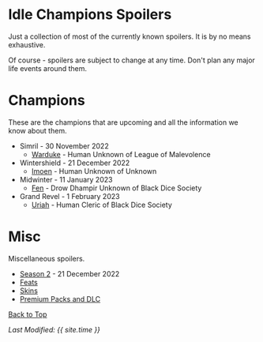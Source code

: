 # Idle Champions Spoilers
Just a collection of most of the currently known spoilers. It is by no means exhaustive.

Of course - spoilers are subject to change at any time. Don't plan any major life events around them.

# Champions
These are the champions that are upcoming and all the information we know about them.

* Simril - 30 November 2022
  * [Warduke](warduke.md) - Human Unknown of League of Malevolence
* Wintershield - 21 December 2022
  * [Imoen](imoen.md) - Human Unknown of Unknown
* Midwinter - 11 January 2023
  * [Fen](fen.md) - Drow Dhampir Unknown of Black Dice Society
* Grand Revel - 1 February 2023
  * [Uriah](uriah.md) - Human Cleric of Black Dice Society

# Misc
Miscellaneous spoilers.

* [Season 2](season_2.md) - 21 December 2022
* [Feats](feats.md)
* [Skins](skins.md)
* [Premium Packs and DLC](premium.md)

[Back to Top](#top)

*Last Modified: {{ site.time }}*